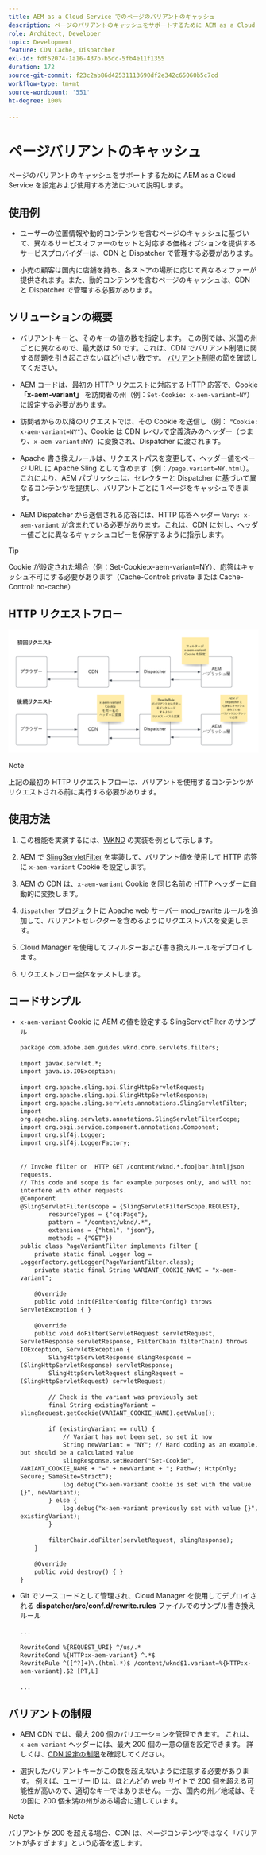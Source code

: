 ```yaml
---
title: AEM as a Cloud Service でのページのバリアントのキャッシュ
description: ページのバリアントのキャッシュをサポートするために AEM as a Cloud Service を設定および使用する方法について説明します。
role: Architect, Developer
topic: Development
feature: CDN Cache, Dispatcher
exl-id: fdf62074-1a16-437b-b5dc-5fb4e11f1355
duration: 172
source-git-commit: f23c2ab86d42531113690df2e342c65060b5c7cd
workflow-type: tm+mt
source-wordcount: '551'
ht-degree: 100%

---
```


# ページバリアントのキャッシュ

ページのバリアントのキャッシュをサポートするために AEM as a Cloud Service を設定および使用する方法について説明します。

## 使用例

+ ユーザーの位置情報や動的コンテンツを含むページのキャッシュに基づいて、異なるサービスオファーのセットと対応する価格オプションを提供するサービスプロバイダーは、CDN と Dispatcher で管理する必要があります。

+ 小売の顧客は国内に店舗を持ち、各ストアの場所に応じて異なるオファーが提供されます。また、動的コンテンツを含むページのキャッシュは、CDN と Dispatcher で管理する必要があります。

## ソリューションの概要

+ バリアントキーと、そのキーの値の数を指定します。 この例では、米国の州ごとに異なるので、最大数は 50 です。これは、CDN でバリアント制限に関する問題を引き起こさないほど小さい数です。 [バリアント制限](#variant-limitations)の節を確認してください。

+ AEM コードは、最初の HTTP リクエストに対応する HTTP 応答で、Cookie __「x-aem-variant」__ を訪問者の州（例：`Set-Cookie: x-aem-variant=NY`）に設定する必要があります。

+ 訪問者からの以降のリクエストでは、その Cookie を送信し（例： `"Cookie: x-aem-variant=NY"`）、Cookie は CDN レベルで定義済みのヘッダー（つまり、`x-aem-variant:NY`）に変換され、Dispatcher に渡されます。

+ Apache 書き換えルールは、リクエストパスを変更して、ヘッダー値をページ URL に Apache Sling として含めます（例：`/page.variant=NY.html`）。これにより、AEM パブリッシュは、セレクターと Dispatcher に基づいて異なるコンテンツを提供し、バリアントごとに 1 ページをキャッシュできます。

+ AEM Dispatcher から送信される応答には、HTTP 応答ヘッダー `Vary: x-aem-variant` が含まれている必要があります。これは、CDN に対し、ヘッダー値ごとに異なるキャッシュコピーを保存するように指示します。

>[!TIP]
>
>Cookie が設定された場合（例：Set-Cookie:x-aem-variant=NY）、応答はキャッシュ不可にする必要があります（Cache-Control: private または Cache-Control: no-cache）

## HTTP リクエストフロー

![バリアントキャッシュリクエストフロー](./assets/variant-cache-request-flow.png)

>[!NOTE]
>
>上記の最初の HTTP リクエストフローは、バリアントを使用するコンテンツがリクエストされる前に実行する必要があります。

## 使用方法

1. この機能を実演するには、[WKND](https://experienceleague.adobe.com/docs/experience-manager-learn/getting-started-wknd-tutorial-develop/overview.html?lang=ja) の実装を例として示します。

1.  AEM で [SlingServletFilter](https://sling.apache.org/documentation/the-sling-engine/filters.html) を実装して、バリアント値を使用して HTTP 応答に `x-aem-variant` Cookie を設定します。

1. AEM の CDN は、`x-aem-variant` Cookie を同じ名前の HTTP ヘッダーに自動的に変換します。

1. `dispatcher` プロジェクトに Apache web サーバー mod_rewrite ルールを追加して、バリアントセレクターを含めるようにリクエストパスを変更します。

1. Cloud Manager を使用してフィルターおよび書き換えルールをデプロイします。

1. リクエストフロー全体をテストします。

## コードサンプル

+ `x-aem-variant` Cookie に AEM の値を設定する SlingServletFilter のサンプル

  ```
  package com.adobe.aem.guides.wknd.core.servlets.filters;
  
  import javax.servlet.*;
  import java.io.IOException;
  
  import org.apache.sling.api.SlingHttpServletRequest;
  import org.apache.sling.api.SlingHttpServletResponse;
  import org.apache.sling.servlets.annotations.SlingServletFilter;
  import org.apache.sling.servlets.annotations.SlingServletFilterScope;
  import org.osgi.service.component.annotations.Component;
  import org.slf4j.Logger;
  import org.slf4j.LoggerFactory;
  
  
  // Invoke filter on  HTTP GET /content/wknd.*.foo|bar.html|json requests.
  // This code and scope is for example purposes only, and will not interfere with other requests.
  @Component
  @SlingServletFilter(scope = {SlingServletFilterScope.REQUEST},
          resourceTypes = {"cq:Page"},
          pattern = "/content/wknd/.*",
          extensions = {"html", "json"},
          methods = {"GET"})
  public class PageVariantFilter implements Filter {
      private static final Logger log = LoggerFactory.getLogger(PageVariantFilter.class);
      private static final String VARIANT_COOKIE_NAME = "x-aem-variant";
  
      @Override
      public void init(FilterConfig filterConfig) throws ServletException { }
  
      @Override
      public void doFilter(ServletRequest servletRequest, ServletResponse servletResponse, FilterChain filterChain) throws IOException, ServletException {
          SlingHttpServletResponse slingResponse = (SlingHttpServletResponse) servletResponse;
          SlingHttpServletRequest slingRequest = (SlingHttpServletRequest) servletRequest;
  
          // Check is the variant was previously set
          final String existingVariant = slingRequest.getCookie(VARIANT_COOKIE_NAME).getValue();
  
          if (existingVariant == null) {
              // Variant has not been set, so set it now
              String newVariant = "NY"; // Hard coding as an example, but should be a calculated value
              slingResponse.setHeader("Set-Cookie", VARIANT_COOKIE_NAME + "=" + newVariant + "; Path=/; HttpOnly; Secure; SameSite=Strict");
              log.debug("x-aem-variant cookie is set with the value {}", newVariant);
          } else {
              log.debug("x-aem-variant previously set with value {}", existingVariant);
          }
  
          filterChain.doFilter(servletRequest, slingResponse);
      }
  
      @Override
      public void destroy() { }
  }
  ```

+ Git でソースコードとして管理され、Cloud Manager を使用してデプロイされる __dispatcher/src/conf.d/rewrite.rules__ ファイルでのサンプル書き換えルール

  ```
  ...
  
  RewriteCond %{REQUEST_URI} ^/us/.*  
  RewriteCond %{HTTP:x-aem-variant} ^.*$  
  RewriteRule ^([^?]+)\.(html.*)$ /content/wknd$1.variant=%{HTTP:x-aem-variant}.$2 [PT,L] 
  
  ...
  ```

## バリアントの制限

+ AEM CDN では、最大 200 個のバリエーションを管理できます。 これは、`x-aem-variant` ヘッダーには、最大 200 個の一意の値を設定できます。 詳しくは、[CDN 設定の制限](https://docs.fastly.com/en/guides/resource-limits)を確認してください。

+ 選択したバリアントキーがこの数を超えないように注意する必要があります。  例えば、ユーザー ID は、ほとんどの web サイトで 200 個を超える可能性が高いので、適切なキーではありません。一方、国内の州／地域は、その国に 200 個未満の州がある場合に適しています。

>[!NOTE]
>
>バリアントが 200 を超える場合、CDN は、ページコンテンツではなく「バリアントが多すぎます」という応答を返します。

